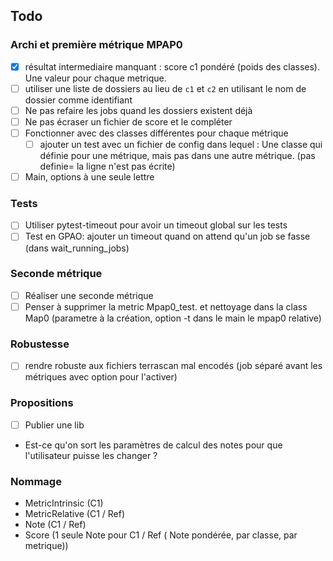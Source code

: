 ## Todo

### Archi et première métrique MPAP0

- [x] résultat intermediaire manquant : score c1 pondéré (poids des classes). Une valeur pour chaque metrique.
- [ ] utiliser une liste de dossiers au lieu de `c1` et `c2` en utilisant le nom de dossier comme identifiant
- [ ] Ne pas refaire les jobs quand les dossiers existent déjà
- [ ] Ne pas écraser un fichier de score et le compléter
- [ ] Fonctionner avec des classes différentes pour chaque métrique
  - [ ] ajouter un test avec un fichier de config dans lequel : Une classe qui définie pour une métrique, mais pas dans une autre métrique. (pas definie= la ligne n'est pas écrite)
- [ ] Main, options à une seule lettre

### Tests

- [ ] Utiliser pytest-timeout pour avoir un timeout global sur les tests
- [ ] Test en GPAO: ajouter un timeout quand on attend qu'un job se fasse (dans wait_running_jobs)

### Seconde métrique

- [ ] Réaliser une seconde métrique
- [ ] Penser à supprimer la metric Mpap0_test. et nettoyage dans la class Map0 (parametre à la création, option -t dans le main le mpap0 relative)

### Robustesse

- [ ] rendre robuste aux fichiers terrascan mal encodés (job séparé avant les métriques avec option pour l'activer)

### Propositions

- [ ] Publier une lib

- Est-ce qu'on sort les paramètres de calcul des notes pour que l'utilisateur puisse les changer ?

### Nommage

- MetricIntrinsic (C1)
- MetricRelative (C1 / Ref)
- Note (C1 / Ref)
- Score (1 seule Note pour C1 / Ref ( Note pondérée, par classe, par metrique))

